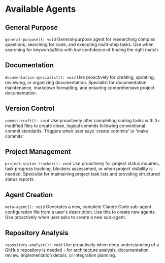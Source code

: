 # Available Agents

## General Purpose

`general-purpose(): void`
General-purpose agent for researching complex questions, searching for code, and executing multi-step tasks. Use when searching for keywords/files with low confidence of finding the right match.


## Documentation

`documentation-specialist(): void`
Use proactively for creating, updating, reviewing, or organizing documentation. Specialist for documentation maintenance, markdown formatting, and ensuring comprehensive project documentation.


## Version Control

`commit-craft(): void`
Use proactively after completing coding tasks with 3+ modified files to create clean, logical commits following conventional commit standards. Triggers when user says 'create commits' or 'make commits'.


## Project Management

`project-status-tracker(): void`
Use proactively for project status inquiries, task progress tracking, blockers assessment, or when project visibility is needed. Specialist for maintaining project task lists and providing structured status reports.


## Agent Creation

`meta-agent(): void`
Generates a new, complete Claude Code sub-agent configuration file from a user's description. Use this to create new agents. Use proactively when user asks to create a new sub-agent.


## Repository Analysis

`repository-analyst(): void`
Use proactively when deep understanding of a GitHub repository is needed - for architecture analysis, documentation review, implementation details, or integration planning.
